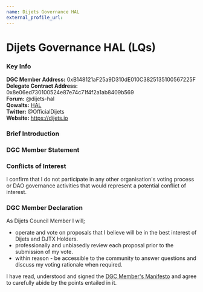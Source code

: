 ```yaml
---
name: Dijets Governance HAL
external_profile_url:
---
```


# Dijets Governance HAL (LQs)

### Key Info

**DGC Member Address:** 0xB148121aF25a9D310dE010C3825135100567225F  
**Delegate Contract Address:** 0x8e06ed730100524e87e74c71f4f2a1ab8409b569  
**Forum:** @dijets-hal  
**Qowalts:** [HAL](https://redirect.dijets.io/#/#dijets-support:dijets.org)  
**Twitter:** @OfficialDijets  
**Website:** https://dijets.io  

### Brief Introduction


### DGC Member Statement


### Conflicts of Interest

I confirm that I do not participate in any other organisation's voting process or DAO governance activities that would represent a potential conflict of interest.

### DGC Member Declaration

As Dijets Council Member I will;

 - operate and vote on proposals that I believe will be in the best interest of Dijets and DJTX Holders.
 - professionally and unbiasedly review each proposal prior to the submission of my vote.
 - within reason - be accessible to the community to answer questions and discuss my voting rationale when required.

I have read, understood and signed the [DGC Member's Manifesto](https://dijets.io/manifesto) and agree to carefully abide by the points entailed in it.
